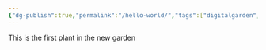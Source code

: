 ```yaml
---
{"dg-publish":true,"permalink":"/hello-world/","tags":["digitalgarden","gardenEntry"]}
---
```



This is the first plant in the new garden